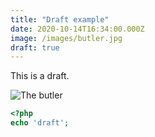 ```yaml
---
title: "Draft example"
date: 2020-10-14T16:34:00.000Z
image: /images/butler.jpg
draft: true
---
```

This is a draft.

<!-- excerpt -->

![The butler](/images/butler.jpg)

```php
<?php
echo 'draft';
```
